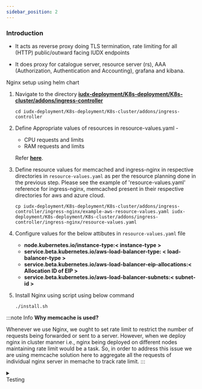 ```yaml
---
sidebar_position: 2
---
```



### Introduction

+ It acts as reverse proxy doing TLS termination, rate limiting for all (HTTP) public/outward facing IUDX endpoints

+ It does proxy for catalogue server, resource server (rs), AAA (Authorization, Authentication and Accounting), grafana and kibana.


Nginx setup using helm chart

1. Navigate to the directory **[iudx-deployment/K8s-deployment/K8s-cluster/addons/ingress-controller](https://github.com/datakaveri/iudx-deployment/tree/4.5.0/K8s-deployment/K8s-cluster/addons/ingress-controller)**
    ```
    cd iudx-deployment/K8s-deployment/K8s-cluster/addons/ingress-controller
    ```
2. Define Appropriate values of resources in resource-values.yaml -
    * CPU requests and limits
    * RAM requests and limits <br/>

    Refer **[here](https://github.com/datakaveri/iudx-deployment/blob/4.5.0/K8s-deployment/K8s-cluster/addons/cluster-autoscaler/rancher/example-resource-values.yaml)**.

3. Define resource values for memcached and ingress-nginx in respective directories in `resource-values.yaml` as per the resource planning done in the previous step. Please see the example of 'resource-values.yaml' reference for ingress-nginx, memcached present in their respective directories for aws and azure cloud. 

    ``` 
    cp iudx-deployment/K8s-deployment/K8s-cluster/addons/ingress-controller/ingress-nginx/example-aws-resource-values.yaml iudx-deployment/K8s-deployment/K8s-cluster/addons/ingress-controller/ingress-nginx/resource-values.yaml
    ```
4. Configure values for the below attibutes in `resource-values.yaml` file

    * **node.kubernetes.io/instance-type:< instance-type >**
    * **service.beta.kubernetes.io/aws-load-balancer-type: < load-balancer-type >**
    * **service.beta.kubernetes.io/aws-load-balancer-eip-allocations:< Allocation ID of EIP >**
    * **service.beta.kubernetes.io/aws-load-balancer-subnets:< subnet-id >**
5. Install Nginx using script using below command
    ```
    ./install.sh
    ```

:::note Info
**Why memcache is used?**

Whenever we use Nginx, we ought to set rate limit to restrict the number of requests being forwarded or sent to a server. However, when we deploy nginx in cluster manner i.e., nginx being deployed on different nodes maintaining rate limit would be a task. So, in order to address this issue we are using memcache solution here to aggregate all the requests of individual nginx server in memache to track rate limit.
:::

<details>    
<summary><div class="style">Testing</div></summary>

 Navigate to **[iudx-deployment/K8s-deployment/K8s-cluster/addons/ingress-controller/tests](https://github.com/datakaveri/iudx-deployment/tree/master/K8s-deployment/K8s-cluster/addons/ingress-controller/tests)** directory

 Run `connectivity-test.sh` script to check nginx test parameters

```
./connectivity-test.sh 
```


</details>
 


